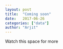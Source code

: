 ```yaml
---
layout: post
title:  "Coming soon"
date:   2017-06-26
categories: ["data"]
author: "Arjit"
---
```





Watch this space for more



